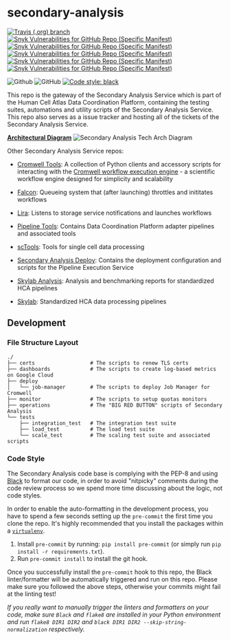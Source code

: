 # secondary-analysis

[![Travis (.org) branch](https://img.shields.io/travis/HumanCellAtlas/secondary-analysis/master.svg?label=Unit%20Test%20on%20Travis%20CI%20&style=flat-square&logo=Travis)](https://travis-ci.org/HumanCellAtlas/secondary-analysis)
[![Snyk Vulnerabilities for GitHub Repo (Specific Manifest)](https://img.shields.io/snyk/vulnerabilities/github/HumanCellAtlas/secondary-analysis/dashboards/requirements.txt.svg?label=Snyk%20Dashboards%20Vulnerabilities&logo=Snyk)](https://snyk.io/test/github/HumanCellAtlas/secondary-analysis?targetFile=dashboards/requirements.txt)
[![Snyk Vulnerabilities for GitHub Repo (Specific Manifest)](https://img.shields.io/snyk/vulnerabilities/github/HumanCellAtlas/secondary-analysis/tests/integration_test/requirements.txt.svg?label=Snyk%20Integration%20Test%20Vulnerabilities&logo=Snyk)](https://snyk.io/test/github/HumanCellAtlas/secondary-analysis?targetFile=tests/integration_test/requirements.txt)
[![Snyk Vulnerabilities for GitHub Repo (Specific Manifest)](https://img.shields.io/snyk/vulnerabilities/github/HumanCellAtlas/secondary-analysis/tests/load_test/requirements.txt.svg?label=Snyk%20Load%20Test%20Vulnerabilities&logo=Snyk)](https://snyk.io/test/github/HumanCellAtlas/secondary-analysis?targetFile=tests/load_test/requirements.txt)
[![Snyk Vulnerabilities for GitHub Repo (Specific Manifest)](https://img.shields.io/snyk/vulnerabilities/github/HumanCellAtlas/secondary-analysis/tests/scale_test/requirements.txt.svg?label=Snyk%20Scale%20Test%20Vulnerabilities&logo=Snyk)](https://snyk.io/test/github/HumanCellAtlas/secondary-analysis?targetFile=tests/scale_test/requirements.txt)
[![Snyk Vulnerabilities for GitHub Repo (Specific Manifest)](https://img.shields.io/snyk/vulnerabilities/github/HumanCellAtlas/secondary-analysis/dev-requirements.txt.svg?label=Snyk%20Dev%20Dependencies%20Vulnerabilities&logo=Snyk)](https://snyk.io/test/github/HumanCellAtlas/secondary-analysis?targetFile=dev-requirements.txt)

![Github](https://img.shields.io/badge/python-3.6-green.svg?style=flat-square&logo=python&colorB=blue)
![GitHub](https://img.shields.io/github/license/HumanCellAtlas/secondary-analysis.svg?style=flat-square&colorB=blue)
[![Code style: black](https://img.shields.io/badge/Code%20Style-black-000000.svg?style=flat-square)](https://github.com/ambv/black)

This repo is the gateway of the Secondary Analysis Service which is part of the Human Cell Atlas Data Coordination Platform, containing the testing suites, automations and utility scripts of the Secondary Analysis Service. This repo also serves as a issue tracker and hosting all of the tickets of the Secondary Analysis Service.

**[Architectural Diagram](https://www.lucidchart.com/invitations/accept/b992daa6-9c66-41ef-9a12-7d47541d8024)**
![Secondary Analysis Tech Arch Diagram](https://www.lucidchart.com/publicSegments/view/81f35afc-2fcb-4f75-8d78-abfc8d2681fa/image.png)

Other Secondary Analysis Service repos:

- [Cromwell Tools](https://github.com/broadinstitute/cromwell-tools): A collection of Python clients and accessory scripts for interacting with the [Cromwell workflow execution engine](https://github.com/broadinstitute/cromwell) - a scientific workflow engine designed for simplicity and scalability

- [Falcon](https://github.com/HumanCellAtlas/falcon): Queueing system that (after launching) throttles and inititates workflows 

- [Lira](https://github.com/HumanCellAtlas/lira): Listens to storage service notifications and launches workflows

- [Pipeline Tools](https://github.com/HumanCellAtlas/pipeline-tools): Contains Data Coordination Platform adapter pipelines and associated tools

- [scTools](https://github.com/HumanCellAtlas/sctools): Tools for single cell data processing

- [Secondary Analysis Deploy](https://github.com/HumanCellAtlas/secondary-analysis-deploy): Contains the deployment configuration and scripts for the Pipeline Execution Service

- [Skylab Analysis](https://github.com/HumanCellAtlas/skylab-analysis): Analysis and benchmarking reports for standardized HCA pipelines

- [Skylab](https://github.com/HumanCellAtlas/skylab): Standardized HCA data processing pipelines

## Development

### File Structure Layout

```
./
├── certs                  # The scripts to renew TLS certs
├── dashboards             # The scripts to create log-based metrics on Google Cloud
├── deploy
│   └── job-manager        # The scripts to deploy Job Manager for Cromwell
├── monitor                # The scripts to setup quotas monitors
├── operations             # The "BIG RED BUTTON" scripts of Secondary Analysis
└── tests
    ├── integration_test   # The integration test suite
    ├── load_test          # The load test suite
    └── scale_test         # The scaling test suite and associated scripts
```

### Code Style

The Secondary Analysis code base is complying with the PEP-8 and using [Black](https://github.com/ambv/black) to 
format our code, in order to avoid "nitpicky" comments during the code review process so we spend more time discussing about the logic, not code styles.

In order to enable the auto-formatting in the development process, you have to spend a few seconds setting up the `pre-commit` the first time you clone the repo. It's highly recommended that you install the packages within a [`virtualenv`](https://virtualenv.pypa.io/en/latest/userguide/).

1. Install `pre-commit` by running: `pip install pre-commit` (or simply run `pip install -r requirements.txt`).
2. Run `pre-commit install` to install the git hook.

Once you successfully install the `pre-commit` hook to this repo, the Black linter/formatter will be automatically triggered and run on this repo. Please make sure you followed the above steps, otherwise your commits might fail at the linting test!

_If you really want to manually trigger the linters and formatters on your code, make sure `Black` and `flake8` are installed in your Python environment and run `flake8 DIR1 DIR2` and `black DIR1 DIR2 --skip-string-normalization` respectively._
